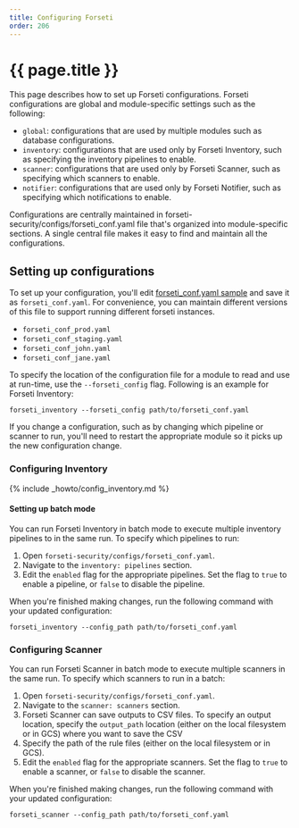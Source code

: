```yaml
---
title: Configuring Forseti
order: 206
---
```


# {{ page.title }}

This page describes how to set up Forseti configurations. Forseti configurations
are global and module-specific settings such as the following:

-   `global`: configurations that are used by multiple modules such as database
    configurations.
-   `inventory`: configurations that are used only by Forseti Inventory, such as
    specifying the inventory pipelines to enable.
-   `scanner`: configurations that are used only by Forseti Scanner, such as
    specifying which scanners to enable.
-   `notifier`: configurations that are used only by Forseti Notifier, such as
    specifying which notifications to enable.

Configurations are centrally maintained in
forseti-security/configs/forseti_conf.yaml file that's organized into
module-specific sections. A single central file makes it easy to find and
maintain all the configurations.

## Setting up configurations

To set up your configuration, you'll edit
[forseti_conf.yaml sample](https://github.com/GoogleCloudPlatform/forseti-security/blob/master/configs/forseti_conf.yaml.sample)
and save it as `forseti_conf.yaml`. For convenience, you can maintain different
versions of this file to support running different forseti instances.

-   `forseti_conf_prod.yaml`
-   `forseti_conf_staging.yaml`
-   `forseti_conf_john.yaml`
-   `forseti_conf_jane.yaml`

To specify the location of the configuration file for a module to read and use
at run-time, use the `--forseti_config` flag. Following is an example for
Forseti Inventory:

```
forseti_inventory --forseti_config path/to/forseti_conf.yaml
```

If you change a configuration, such as by changing which pipeline or scanner to
run, you'll need to restart the appropriate module so it picks up the new
configuration change.



### Configuring Inventory

{% include _howto/config_inventory.md %}

#### Setting up batch mode

You can run Forseti Inventory in batch mode to execute multiple inventory
pipelines to in the same run. To specify which pipelines to run:

1.  Open `forseti-security/configs/forseti_conf.yaml`.
1.  Navigate to the `inventory: pipelines` section.
1.  Edit the `enabled` flag for the appropriate pipelines. Set the flag to
    `true` to enable a pipeline, or `false` to disable the pipeline.

When you're finished making changes, run the following command with your
updated configuration:

```
forseti_inventory --config_path path/to/forseti_conf.yaml
```

### Configuring Scanner

You can run Forseti Scanner in batch mode to execute multiple scanners in the
same run. To specify which scanners to run in a batch:

1.  Open `forseti-security/configs/forseti_conf.yaml`.
1.  Navigate to the `scanner: scanners` section.
1.  Forseti Scanner can save outputs to CSV files. To specify an output
location,  specify the `output_path` location (either on the local filesystem
or in GCS) where you want to save the CSV
1.  Specify the path of the rule files (either on the local filesystem
or in GCS).
1.  Edit the `enabled` flag for the appropriate scanners. Set the flag to `true`
    to enable a scanner, or `false` to disable the scanner.

When you're finished making changes, run the following command with your
updated configuration:

 ```
 forseti_scanner --config_path path/to/forseti_conf.yaml
 ```
